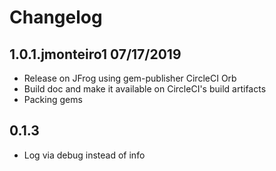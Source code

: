 Changelog
=========

## 1.0.1.jmonteiro1 07/17/2019
  * Release on JFrog using gem-publisher CircleCI Orb
  * Build doc and make it available on CircleCI's build artifacts
  * Packing gems

## 0.1.3
  * Log via debug instead of info
